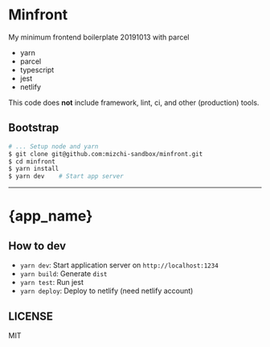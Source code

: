 # Minfront

My minimum frontend boilerplate 20191013 with parcel

- yarn
- parcel
- typescript
- jest
- netlify

This code does **not** include framework, lint, ci, and other (production) tools.

## Bootstrap

```bash
# ... Setup node and yarn
$ git clone git@github.com:mizchi-sandbox/minfront.git
$ cd minfront
$ yarn install
$ yarn dev    # Start app server
```

---

# {app_name}

## How to dev

- `yarn dev`: Start application server on `http://localhost:1234`
- `yarn build`: Generate `dist`
- `yarn test`: Run jest
- `yarn deploy`: Deploy to netlify (need netlify account)

## LICENSE

MIT
